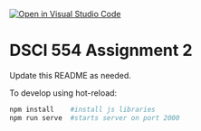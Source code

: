[![Open in Visual Studio Code](https://classroom.github.com/assets/open-in-vscode-c66648af7eb3fe8bc4f294546bfd86ef473780cde1dea487d3c4ff354943c9ae.svg)](https://classroom.github.com/online_ide?assignment_repo_id=8330864&assignment_repo_type=AssignmentRepo)
# DSCI 554 Assignment 2

Update this README as needed.

To develop using hot-reload:

```bash
npm install    #install js libraries
npm run serve  #starts server on port 2000
```
